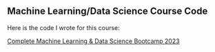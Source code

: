 ## Machine Learning/Data Science Course Code

Here is the code I wrote for this course:

[Complete Machine Learning & Data Science Bootcamp 2023](https://www.udemy.com/course/complete-machine-learning-and-data-science-zero-to-mastery/)